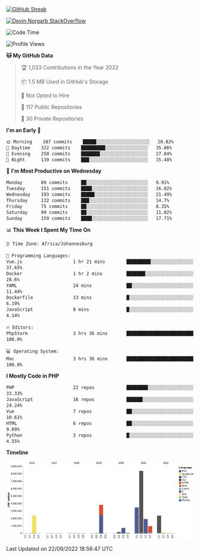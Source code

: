 
[![GitHub Streak](http://github-readme-streak-stats.herokuapp.com?user=DevinNorgarb&date_format=M%20j%5B%2C%20Y%5D)](https://git.io/streak-stats)


[![Devin Norgarb StackOverflow](https://github-readme-stackoverflow.vercel.app/?userID=4993755)](https://stackoverflow.com/users/4993755/devin-norgarb)

<!--START_SECTION:waka-->
![Code Time](http://img.shields.io/badge/Code%20Time-5%2C764%20hrs%2039%20mins-blue)

![Profile Views](http://img.shields.io/badge/Profile%20Views-2-blue)

**🐱 My GitHub Data** 

> 🏆 1,033 Contributions in the Year 2022
 > 
> 📦 1.5 MB Used in GitHub's Storage 
 > 
> 🚫 Not Opted to Hire
 > 
> 📜 117 Public Repositories 
 > 
> 🔑 30 Private Repositories  
 > 
**I'm an Early 🐤** 

```text
🌞 Morning    187 commits    █████░░░░░░░░░░░░░░░░░░░░   20.82% 
🌆 Daytime    322 commits    █████████░░░░░░░░░░░░░░░░   35.86% 
🌃 Evening    250 commits    ███████░░░░░░░░░░░░░░░░░░   27.84% 
🌙 Night      139 commits    ███░░░░░░░░░░░░░░░░░░░░░░   15.48%

```
📅 **I'm Most Productive on Wednesday** 

```text
Monday       89 commits     ██░░░░░░░░░░░░░░░░░░░░░░░   9.91% 
Tuesday      151 commits    ████░░░░░░░░░░░░░░░░░░░░░   16.82% 
Wednesday    193 commits    █████░░░░░░░░░░░░░░░░░░░░   21.49% 
Thursday     132 commits    ███░░░░░░░░░░░░░░░░░░░░░░   14.7% 
Friday       75 commits     ██░░░░░░░░░░░░░░░░░░░░░░░   8.35% 
Saturday     99 commits     ██░░░░░░░░░░░░░░░░░░░░░░░   11.02% 
Sunday       159 commits    ████░░░░░░░░░░░░░░░░░░░░░   17.71%

```


📊 **This Week I Spent My Time On** 

```text
⌚︎ Time Zone: Africa/Johannesburg

💬 Programming Languages: 
Vue.js                   1 hr 21 mins        █████████░░░░░░░░░░░░░░░░   37.65% 
Docker                   1 hr 2 mins         ███████░░░░░░░░░░░░░░░░░░   28.6% 
YAML                     24 mins             ██░░░░░░░░░░░░░░░░░░░░░░░   11.44% 
Dockerfile               13 mins             █░░░░░░░░░░░░░░░░░░░░░░░░   6.19% 
JavaScript               8 mins              █░░░░░░░░░░░░░░░░░░░░░░░░   4.14%

🔥 Editors: 
PhpStorm                 3 hrs 36 mins       █████████████████████████   100.0%

💻 Operating System: 
Mac                      3 hrs 36 mins       █████████████████████████   100.0%

```

**I Mostly Code in PHP** 

```text
PHP                      22 repos            ████████░░░░░░░░░░░░░░░░░   33.33% 
JavaScript               16 repos            ██████░░░░░░░░░░░░░░░░░░░   24.24% 
Vue                      7 repos             ██░░░░░░░░░░░░░░░░░░░░░░░   10.61% 
HTML                     6 repos             ██░░░░░░░░░░░░░░░░░░░░░░░   9.09% 
Python                   3 repos             █░░░░░░░░░░░░░░░░░░░░░░░░   4.55%

```


**Timeline**

![Chart not found](https://raw.githubusercontent.com/DevinNorgarb/DevinNorgarb/main/charts/bar_graph.png) 


 Last Updated on 22/09/2022 18:56:47 UTC
<!--END_SECTION:waka-->

